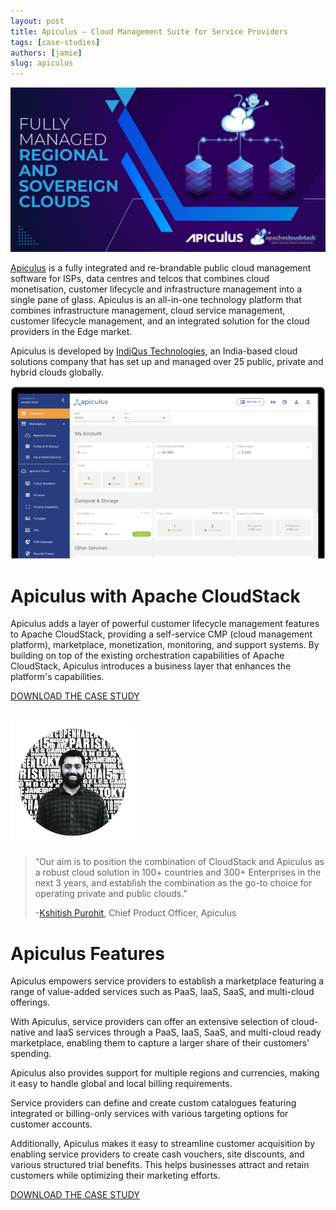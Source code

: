 ```yaml
---
layout: post
title: Apiculus – Cloud Management Suite for Service Providers
tags: [case-studies]
authors: [jamie]
slug: apiculus
---
```


[![](apiculus-banner.png "Apiculus")](/blog/apiculus)

[Apiculus](https://www.apiculus.io/) is a fully integrated and re-brandable
public cloud management software for ISPs, data centres and telcos that combines
cloud monetisation, customer lifecycle and infrastructure management into a
single pane of glass. Apiculus is an all-in-one technology platform that
combines infrastructure management, cloud service management, customer lifecycle
management, and an integrated solution for the cloud providers in the Edge market.

Apiculus is developed by [IndiQus Technologies](https://www.indiqus.com/), an
India-based cloud solutions company that has set up and managed over 25 public,
private and hybrid clouds globally.

<!-- truncate -->

![](apiculus.png "Apiculus")

# Apiculus with Apache CloudStack

Apiculus adds a layer of powerful customer lifecycle management features to
Apache CloudStack, providing a self-service CMP (cloud management platform),
marketplace, monetization, monitoring, and support systems. By building on top
of the existing orchestration capabilities of Apache CloudStack, Apiculus
introduces a business layer that enhances the platform's capabilities.

<a class="button button--primary" href="/files/apiculus-case-study-2023.pdf" target="_blank">DOWNLOAD THE CASE STUDY</a>
<br/>
<br/>

![](kshitish.png "Kshitish")

>“Our aim is to position the combination of CloudStack and Apiculus as a robust
>cloud solution in 100+ countries and 300+ Enterprises in the next 3 years, and
>establish the combination as the go-to choice for operating private and public
>clouds.”
>
>-[Kshitish Purohit](https://www.linkedin.com/in/kshitishpurohit/), Chief Product Officer, Apiculus

# Apiculus Features

Apiculus empowers service providers to establish a marketplace featuring a range
of value-added services such as PaaS, IaaS, SaaS, and multi-cloud offerings.

With Apiculus, service providers can offer an extensive selection of
cloud-native and IaaS services through a PaaS, IaaS, SaaS, and multi-cloud ready
marketplace, enabling them to capture a larger share of their customers'
spending.

Apiculus also provides support for multiple regions and currencies, making it
easy to handle global and local billing requirements.

Service providers can define and create custom catalogues featuring integrated
or billing-only services with various targeting options for customer accounts.

Additionally, Apiculus makes it easy to streamline customer acquisition by
enabling service providers to create cash vouchers, site discounts, and various
structured trial benefits. This helps businesses attract and retain customers
while optimizing their marketing efforts.

<a class="button button--primary" href="/files/apiculus-case-study-2023.pdf" target="_blank">DOWNLOAD THE CASE STUDY</a>
